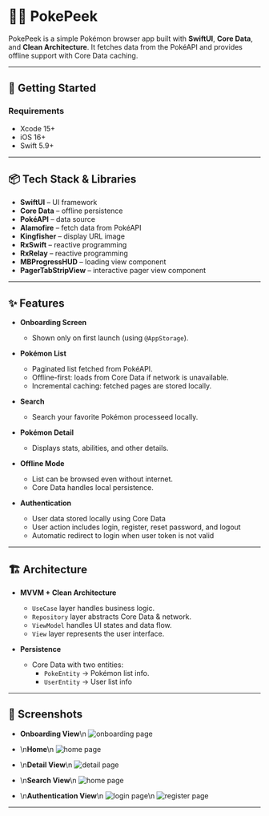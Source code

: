 # 🐱‍👓 PokePeek

PokePeek is a simple Pokémon browser app built with **SwiftUI**, **Core Data**, and **Clean Architecture**.
It fetches data from the PokéAPI and provides offline support with Core Data caching.

---

## 🚀 Getting Started

### Requirements
- Xcode 15+
- iOS 16+
- Swift 5.9+

---

## 📦 Tech Stack & Libraries

- **SwiftUI** – UI framework
- **Core Data** – offline persistence
- **PokéAPI** – data source
- **Alamofire** – fetch data from PokéAPI
- **Kingfisher** – display URL image
- **RxSwift** – reactive programming
- **RxRelay** – reactive programming
- **MBProgressHUD** – loading view component
- **PagerTabStripView** – interactive pager view component

---

## ✨ Features

- **Onboarding Screen**
  - Shown only on first launch (using `@AppStorage`).

- **Pokémon List**
  - Paginated list fetched from PokéAPI.
  - Offline-first: loads from Core Data if network is unavailable.
  - Incremental caching: fetched pages are stored locally.
                                            
- **Search**
  - Search your favorite Pokémon processeed locally.
                                            
- **Pokémon Detail**
  - Displays stats, abilities, and other details.

- **Offline Mode**
  - List can be browsed even without internet.
  - Core Data handles local persistence.

- **Authentication**
  - User data stored locally using Core Data
  - User action includes login, register, reset password, and logout
  - Automatic redirect to login when user token is not valid

---

## 🏗️ Architecture

- **MVVM + Clean Architecture**
  - `UseCase` layer handles business logic.
  - `Repository` layer abstracts Core Data & network.
  - `ViewModel` handles UI states and data flow.
  - `View` layer represents the user interface.

- **Persistence**
  - Core Data with two entities:
    - `PokeEntity` → Pokémon list info.
    - `UserEntity` → User list info

---

## 📸 Screenshots

- **Onboarding View**\n
![onboarding page](https://github.com/seanka/Swift-PokePeek/blob/main/Resources/Onboarding.png?raw=true)

- \n**Home**\n
![home page](https://github.com/seanka/Swift-PokePeek/blob/main/Resources/Home.png?raw=true)

- \n**Detail View**\n
![detail page](https://github.com/seanka/Swift-PokePeek/blob/main/Resources/Detail.png?raw=true)

- \n**Search View**\n
![home page](https://github.com/seanka/Swift-PokePeek/blob/main/Resources/Home.png?raw=true)

- \n**Authentication View**\n
![login page](https://github.com/seanka/Swift-PokePeek/blob/main/Resources/Login.png?raw=true)\n
![register page](https://github.com/seanka/Swift-PokePeek/blob/main/Resources/Register.png?raw=true)

---
